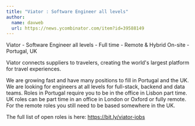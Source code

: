 ```yaml
---
title: "Viator : Software Engineer all levels"
author:
  name: davweb
  url: https://news.ycombinator.com/item?id=39588149
---
```

Viator - Software Engineer all levels - Full time - Remote &amp; Hybrid On-site - Portugal, UK

Viator connects suppliers to travelers, creating the world&#x27;s largest platform for travel experiences.

We are growing fast and have many positions to fill in Portugal and the UK.  We are looking for engineers at all levels for full-stack, backend and data teams.  Roles in Portugal require you to be in the office in Lisbon part time.  UK roles can be part time in an office in London or Oxford or fully remote. For the remote roles you still need to be based somewhere in the UK.

The full list of open roles is here: <a href="https:&#x2F;&#x2F;bit.ly&#x2F;viator-jobs" rel="nofollow">https:&#x2F;&#x2F;bit.ly&#x2F;viator-jobs</a>
